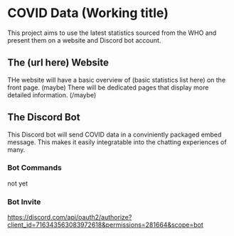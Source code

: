 # COVID Data (Working title)
This project aims to use the latest statistics sourced from the WHO and present them on a website and Discord bot account.

## The (url here) Website
THe website will have a basic overview of (basic statistics list here) on the front page. (maybe) There will be dedicated pages that display more detailed information. (/maybe)

## The Discord Bot
This Discord bot will send COVID data in a conviniently packaged embed message. This makes it easily integratable into the chatting experiences of many.

### Bot Commands
not yet

### Bot Invite
https://discord.com/api/oauth2/authorize?client_id=716343563083972618&permissions=281664&scope=bot
